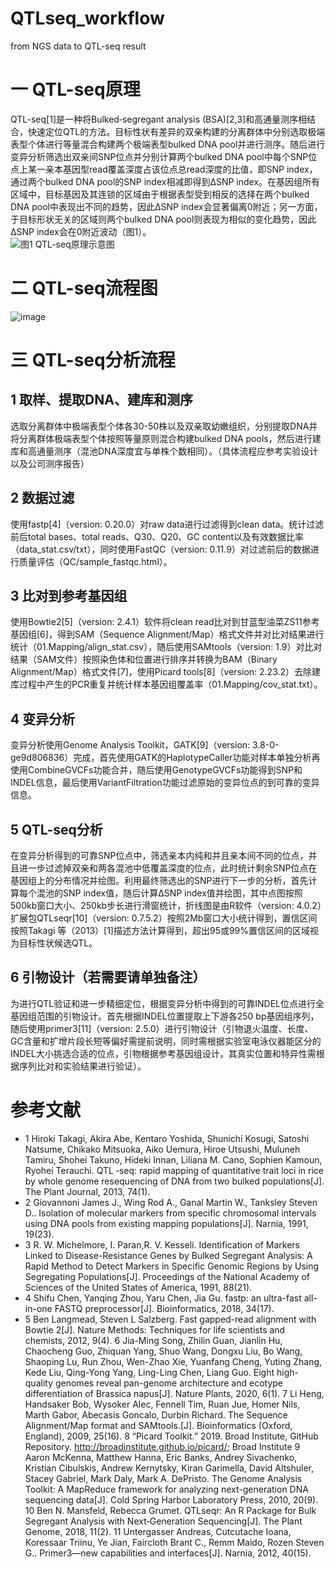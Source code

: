 # QTLseq_workflow
from NGS data to QTL-seq result
# 一 QTL-seq原理
QTL-seq[1]是一种将Bulked‐segregant analysis (BSA)[2,3]和高通量测序相结合，快速定位QTL的方法。目标性状有差异的双亲构建的分离群体中分别选取极端表型个体进行等量混合构建两个极端表型bulked DNA pool并进行测序。随后进行变异分析筛选出双亲间SNP位点并分别计算两个bulked DNA pool中每个SNP位点上某一亲本基因型read覆盖深度占该位点总read深度的比值，即SNP index，通过两个bulked DNA pool的SNP index相减即得到ΔSNP index。在基因组所有区域中，目标基因及其连锁的区域由于根据表型受到相反的选择在两个bulked DNA pool中表现出不同的趋势，因此ΔSNP index会显著偏离0附近；另一方面，于目标形状无关的区域则两个bulked DNA pool则表现为相似的变化趋势，因此ΔSNP index会在0附近波动（图1）。
<br/>
![图1 QTL-seq原理示意图](https://user-images.githubusercontent.com/35584208/121320629-e9595300-c93f-11eb-8745-e1f153dd59c6.png)
# 二 QTL-seq流程图
![image](https://user-images.githubusercontent.com/35584208/121321053-5967d900-c940-11eb-9d22-be6614ce71c0.png)
# 三 QTL-seq分析流程
## 1	取样、提取DNA、建库和测序
选取分离群体中极端表型个体各30-50株以及双亲取幼嫩组织，分别提取DNA并将分离群体极端表型个体按照等量原则混合构建bulked DNA pools，然后进行建库和高通量测序（混池DNA深度宜与单株个数相同）。（具体流程应参考实验设计以及公司测序报告）
## 2	数据过滤
使用fastp[4]（version: 0.20.0）对raw data进行过滤得到clean data。统计过滤前后total bases、total reads、Q30、Q20、GC content以及有效数据比率（data_stat.csv/txt），同时使用FastQC（version: 0.11.9）对过滤前后的数据进行质量评估（QC/sample_fastqc.html）。
## 3	比对到参考基因组
使用Bowtie2[5]（version: 2.4.1）软件将clean read比对到甘蓝型油菜ZS11参考基因组[6]，得到SAM（Sequence Alignment/Map）格式文件并对比对结果进行统计（01.Mapping/align_stat.csv），随后使用SAMtools（version: 1.9）对比对结果（SAM文件）按照染色体和位置进行排序并转换为BAM（Binary Alignment/Map）格式文件[7]，使用Picard tools[8]（version: 2.23.2）去除建库过程中产生的PCR重复并统计样本基因组覆盖率（01.Mapping/cov_stat.txt）。
## 4	变异分析
变异分析使用Genome Analysis Toolkit，GATK[9]（version: 3.8-0-ge9d806836）完成，首先使用GATK的HaplotypeCaller功能对样本单独分析再使用CombineGVCFs功能合并，随后使用GenotypeGVCFs功能得到SNP和INDEL信息，最后使用VariantFiltration功能过滤原始的变异位点的到可靠的变异信息。
## 5	QTL-seq分析
在变异分析得到的可靠SNP位点中，筛选亲本内纯和并且亲本间不同的位点，并且进一步过滤掉双亲和两各混池中低覆盖深度的位点，此时统计剩余SNP位点在基因组上的分布情况并绘图。利用最终筛选出的SNP进行下一步的分析，首先计算每个混池的SNP index值，随后计算ΔSNP index值并绘图，其中点图按照500kb窗口大小、250kb步长进行滑窗统计，折线图是由R软件（version: 4.0.2）扩展包QTLseqr[10]（version: 0.7.5.2）按照2Mb窗口大小统计得到，置信区间按照Takagi 等（2013）[1]描述方法计算得到，超出95或99%置信区间的区域视为目标性状候选QTL。
## 6	引物设计（若需要请单独备注）
为进行QTL验证和进一步精细定位，根据变异分析中得到的可靠INDEL位点进行全基因组范围的引物设计。首先根据INDEL位置提取上下游各250 bp基因组序列，随后使用primer3[11]（version: 2.5.0）进行引物设计（引物退火温度、长度、GC含量和扩增片段长短等偏好需提前说明，同时需根据实验室电泳仪器能区分的INDEL大小挑选合适的位点，引物根据参考基因组设计，其真实位置和特异性需根据序列比对和实验结果进行验证）。
 <br>
 # 参考文献
 - 1	Hiroki Takagi, Akira Abe, Kentaro Yoshida, Shunichi Kosugi, Satoshi Natsume, Chikako Mitsuoka, Aiko Uemura, Hiroe Utsushi, Muluneh Tamiru, Shohei Takuno, Hideki Innan, Liliana M. Cano, Sophien Kamoun, Ryohei Terauchi. QTL ‐seq: rapid mapping of quantitative trait loci in rice by whole genome resequencing of DNA from two bulked populations[J]. The Plant Journal, 2013, 74(1).
- 2	Giovannoni James J., Wing Rod A., Ganal Martin W., Tanksley Steven D..  Isolation of molecular markers from specific chromosomal intervals using DNA pools from existing mapping populations[J]. Narnia, 1991, 19(23).
- 3	R. W. Michelmore, I. Paran,R. V. Kesseli. Identification of Markers Linked to Disease-Resistance Genes by Bulked Segregant Analysis: A Rapid Method to Detect Markers in Specific Genomic Regions by Using Segregating Populations[J]. Proceedings of the National Academy of Sciences of the United States of America, 1991, 88(21).
- 4	Shifu Chen, Yanqing Zhou, Yaru Chen, Jia Gu. fastp: an ultra-fast all-in-one FASTQ preprocessor[J]. Bioinformatics, 2018, 34(17).
- 5	Ben Langmead, Steven L Salzberg. Fast gapped-read alignment with Bowtie 2[J]. Nature Methods: Techniques for life scientists and chemists, 2012, 9(4).
6	Jia-Ming Song, Zhilin Guan, Jianlin Hu, Chaocheng Guo, Zhiquan Yang, Shuo Wang, Dongxu Liu, Bo Wang, Shaoping Lu, Run Zhou, Wen-Zhao Xie, Yuanfang Cheng, Yuting Zhang, Kede Liu, Qing-Yong Yang, Ling-Ling Chen, Liang Guo. Eight high-quality genomes reveal pan-genome architecture and ecotype differentiation of Brassica napus[J]. Nature Plants, 2020, 6(1).
7	Li Heng, Handsaker Bob, Wysoker Alec, Fennell Tim, Ruan Jue, Homer Nils, Marth Gabor, Abecasis Goncalo, Durbin Richard. The Sequence Alignment/Map format and SAMtools.[J]. Bioinformatics (Oxford, England), 2009, 25(16).
8	“Picard Toolkit.” 2019. Broad Institute, GitHub Repository. http://broadinstitute.github.io/picard/; Broad Institute
9	Aaron McKenna, Matthew Hanna, Eric Banks, Andrey Sivachenko, Kristian Cibulskis, Andrew Kernytsky, Kiran Garimella, David Altshuler, Stacey Gabriel, Mark Daly, Mark A. DePristo. The Genome Analysis Toolkit: A MapReduce framework for analyzing next-generation DNA sequencing data[J]. Cold Spring Harbor Laboratory Press, 2010, 20(9).
10	Ben N. Mansfeld, Rebecca Grumet. QTLseqr: An R Package for Bulk Segregant Analysis with Next‐Generation Sequencing[J]. The Plant Genome, 2018, 11(2).
11	Untergasser Andreas, Cutcutache Ioana, Koressaar Triinu, Ye Jian, Faircloth Brant C., Remm Maido, Rozen Steven G.. Primer3—new capabilities and interfaces[J]. Narnia, 2012, 40(15).
